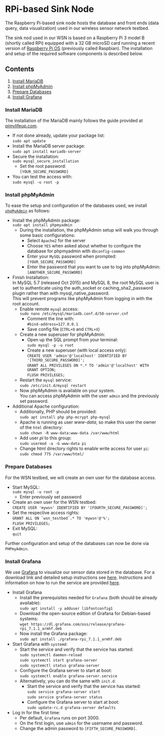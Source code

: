 # RPi-based Sink Node

The Raspberry Pi-based sink node hosts the database and front ends (data query, data visualization) used in our wireless sensor network testbed.

The sink nod used in our WSN is based on a Raspberry Pi 3 model B (shortly called RPi) equipped with a 32 GB microSD card running a recent version of [Raspberry Pi OS](https://www.raspberrypi.org/software/) (previously called Raspbian).
The installation and setup of the required software components is described below.


## Contents

1. [Install MariaDB](#install-mariadb)  
2. [Install phpMyAdmin](#install-phpmyadmin)
3. [Prepare Databases](#prepare-databases)
4. [Install Grafana](#install-grafana)

### Install MariaDB

The installation of the MariaDB mainly follows the guide provided at [pimylifeup.com](https://pimylifeup.com/raspberry-pi-mysql/).
* If not done already, update your package list:  
  `sudo apt update`
* Install the MariaDB server package:  
  `sudo apt install mariadb-server`
* Secure the installation:  
  `sudo mysql_secure_installation`
    * Set the root password:  
      `[YOUR_SECURE_PASSWORD]`
* You can test the access with:  
  `sudo mysql -u root -p`


### Install phpMyAdmin

To ease the setup and configuration of the databases used, we install <a href="https://www.phpmyadmin.net/" target="_blank">`phpMyAdmin`</a> as follows:
* Install the phpMyAdmin package:  
  `sudo apt install phpmyadmin`
    * During the installation, the phpMyAdmin setup will walk you through some basic configurations:  
        * Select `Apache2` for the server
        * Choose `YES` when asked about whether to configure the database for phpmyadmin with `dbconfig-common`
        * Enter your `MySQL` password when prompted:  
          `[YOUR_SECURE_PASSWORD]`
        * Enter the password that you want to use to log into phpMyAdmin:  
          `[ANOTHER_SECURE_PASSWORD]`
* Finish Installation:  
  In MySQL 5.7 (released Oct 2015) and MySQL 8, the root MySQL user is set to authenticate using the auth_socket or caching_sha2_password plugin rather than with mysql_native_password.  
  This will prevent programs like phpMyAdmin from logging in with the root account.
    * Enable remote `mysql` access:  
      `sudo nano /etc/mysql/mariadb.conf.d/50-server.cnf`
        * Comment the line with:  
          `#bind-address=127.0.0.1`
        * Save config file (`CTRL+O` and `CTRL+X`)
    * Create a new superuser for phpMyAdmin:
        * Open up the SQL prompt from your terminal:  
          `sudo mysql -p -u root`
        * Create a new superuser (with local access only):  
          `CREATE USER 'admin'@'localhost' IDENTIFIED BY '[THIRD_SECURE_PASSWORD]';`  
          `GRANT ALL PRIVILEGES ON *.* TO 'admin'@'localhost' WITH GRANT OPTION;`  
          `FLUSH PRIVILEGES;`
    * Restart the `mysql` service:  
      `sudo /etc/init.d/mysql restart`
    * Now phpMyAdmin is available on your system.  
      You can access phpMyAdmin with the user `admin` and the previously set password.
* Additional Apache configuration:
    * Additionally, PHP should be provided:  
      `sudo apt install php php-mcrypt php-mysql`
    * Apache is running as user *www-data*, so make this user the owner of the `html` directory:  
      `sudo chown -R www-data:www-data /var/www/html`
    * Add user *pi* to this group:  
      `sudo usermod -a -G www-data pi`
    * Change html directory rights to enable write access for user `pi`:  
      `sudo chmod 775 /var/www/html/`


### Prepare Databases

For the WSN testbed, we will create an own user for the database access.

* Start MySQL:  
  `sudo mysql -u root -p`
  * Enter previously set password
* Create an own user for the WSN testbed:  
  `CREATE USER 'mywsn' IDENTIFIED BY '[FOURTH_SECURE_PASSWORD]';`
* Set the respective access rights:  
  ``GRANT ALL ON `wsn_testbed`.* TO 'mywsn'@'%';``  
  `FLUSH PRIVILEGES;`
* Exit MySQL:  
  `quit`

Further configuration and setup of the databases can now be done via `PHPmyAdmin`.


### Install Grafana

We use [Grafana](https://grafana.com/) to visualize our sensor data stored in the database.
For a download link and detailed setup instructions see [here](https://grafana.com/grafana/download).
Instructions and information on how to run the service are provided [here](https://grafana.com/docs/grafana/latest/installation/debian/#2-start-the-server).

* Install Grafana
    * Install the prerequisites needed for `Grafana` (both should be already available):  
      `sudo apt install -y adduser libfontconfig1`
    * Download the open-source edition of Grafana for Debian-based systems:  
      `wget https://dl.grafana.com/oss/release/grafana-rpi_7.1.1_armhf.deb`
    * Now install the Grafana package:  
      `sudo apt install ./grafana-rpi_7.1.1_armhf.deb`
* Start Grafana with `systemd`:
    * Start the service and verify that the service has started:  
      `sudo systemctl daemon-reload`  
      `sudo systemctl start grafana-server`  
      `sudo systemctl status grafana-server`
    * Configure the Grafana server to start at boot:  
      `sudo systemctl enable grafana-server.service`
    * Alternatively, you can do the same with `init.d`:
        * Start the service and verify that the service has started:  
          `sudo service grafana-server start`  
          `sudo service grafana-server status`
        * Configure the Grafana server to start at boot:  
          `sudo update-rc.d grafana-server defaults`
* Log in for the first time:
    * Per default, `Grafana` runs on port 3000.
    * On the first login, use `admin` for the username and password.
    * Change the admin password to `[FIFTH_SECURE_PASSWORD]`.
